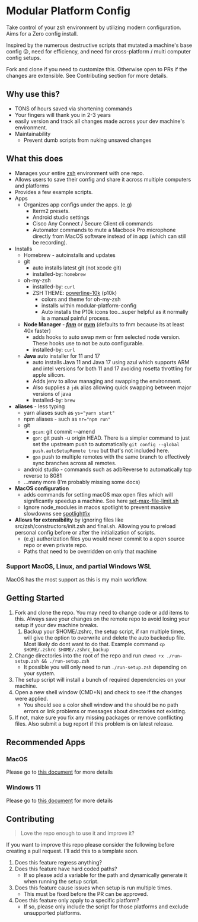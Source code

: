 # Modular Platform Config

Take control of your zsh environment by utilizing modern configuration. Aims for a Zero config install.

Inspired by the numerous destructive scripts that mutated a machine's base config :confounded:, need for efficiency, and need for cross-platform / multi computer config setups.

Fork and clone if you need to customize this. Otherwise open to PRs if the changes are extensible. See Contributing section for more details.

## Why use this?

- TONS of hours saved via shortening commands
- Your fingers will thank you in 2-3 years
- easily version and track all changes made across your dev machine's environment.
- Maintainability
  - Prevent dumb scripts from nuking unsaved changes

## What this does

- Manages your entire [zsh](https://en.wikipedia.org/wiki/Z_shell) environment with one repo.
- Allows users to save their config and share it across multiple computers and platforms
- Provides a few example scripts.
- Apps
  - Organizes app configs under the apps. (e.g)
    - Iterm2 presets.
    - Android studio settings
    - Cisco Any Connect / Secure Client cli commands
    - Automator commands to mute a Macbook Pro microphone directly from MacOS software instead of in app (which can still be recording).
- Installs
  - Homebrew - autoinstalls and updates
  - git
    - auto installs latest git (not xcode git)
    - installed-by: `homebrew`
  - oh-my-zsh
    - installed-by: `curl`
    - ZSH THEME: [powerline-10k](https://github.com/romkatv/powerlevel10k) (p10k)
      - colors and theme for oh-my-zsh
      - installs within modular-platform-config
      - Auto installs the P10k icons too...super helpful as it normally is a manual painful process.
  - **Node Manager - _[fnm](https://github.com/Schniz/fnm)_** or **[nvm](https://github.com/nvm-sh/nvm)** (defaults to fnm because its at least 40x faster)
    - adds hooks to auto swap nvm or fnm selected node version. These hooks use to not be auto configurable.
    - installed-by: `curl`
  - **Java** auto installer for 11 and 17
    - auto installs Java 11 and Java 17 using azul which supports ARM and intel versions for both 11 and 17 avoiding rosetta throttling for apple silicon.
    - Adds jenv to allow managing and swapping the environment.
    - Also supplies a `jdk` alias allowing quick swapping between major versions of java
    - installed-by: `brew`  
- **aliases** - less typing
  - yarn aliases such as `ys="yarn start"`
  - npm aliases - such as `nr="npm run"`
  - git
    - `gcan`: git commit --amend
    - `gpn`: git push -u origin HEAD. There is a simpler command to just set the upstream push to automatically `git config --global push.autoSetupRemote true` but that's not included here.
    - `gpa` push to multiple remotes with the same branch to effectively sync branches across all remotes.
  - android studio - commands such as adbReverse to automatically tcp reverse to 8081
  - ...many more (I'm probably missing some docs)
- **MacOS configuration**
  - adds commands for setting macOS max open files which will significantly speedup a machine. See here [set-max-file-limit.sh](src/apps/watchman/set-max-file-limit.sh)
  - Ignore node_modules in macos spotlight to prevent massive slowdowns see [spotlightfix](src/apps/mac/spotlight-fix.sh)
- **Allows for extensibility** by ignoring files like src/zsh/constructors/init.zsh and final.sh. Allowing you to preload personal config before or after the initialization of scripts.
  - (e.g) authorization files you would never commit to a open source repo or even private repo.
  - Paths that need to be overridden on only that machine

### Support MacOS, Linux, and partial Windows WSL

MacOS has the most support as this is my main workflow.


## Getting Started

1. Fork and clone the repo. You may need to change code
   or add items to this. Always save your changes on the remote repo to avoid losing your setup if your dev machine breaks.
    1. Backup your $HOME/.zshrc, the setup script, if ran multiple times, will give the option to overwrite and delete the auto backedup file. Most likely do dont want to do that. Example command `cp $HOME/.zshrc $HOME/.zshrc_backup`
1. Change directories into the root of the repo and run
   `chmod +x ./run-setup.zsh && ./run-setup.zsh`
   - It possible you will only need to run `./run-setup.zsh` depending on your system.
1. The setup script will install a bunch of required dependencies on your machine.
1. Open a new shell window (CMD+N) and check to see if the changes were applied.
    - You should see a color shell window and the should be no path errors or link problems or messages about directories not existing.
1. If not, make sure you fix any missing packages or remove conflicting files. Also submit a bug report if this problem is on latest release.

## Recommended Apps

### MacOS

Please go to [this document](docs/recommended-apps-macos.md) for more details

### Windows 11

Please go to [this document](docs/recommended-apps-windows.md) for more details

## Contributing

> Love the repo enough to use it and improve it?

If you want to improve this repo please consider the following before creating a pull request. I'll add this to a template soon.

1. Does this feature regress anything?
2. Does this feature have hard coded paths?
    - If so please add a variable for the path and dynamically generate it when running the setup script.
3. Does this feature cause issues when setup is run multiple times.
    - This must be fixed before the PR can be approved.
4. Does this feature only apply to a specific platform?
   - If so, please only include the script for those platforms and exclude unsupported platforms.

